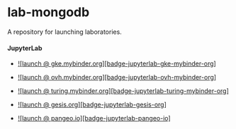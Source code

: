# lab-mongodb

A repository for launching laboratories.

#### JupyterLab 
  
  - [![launch @ gke.mybinder.org][badge-jupyterlab-gke-mybinder-org]](https://gke.mybinder.org/v2/gh/thedatasociety/lab-mongodb/master?urlpath=lab)

  - [![launch @ ovh.mybinder.org][badge-jupyterlab-ovh-mybinder-org]](https://ovh.mybinder.org/v2/gh/thedatasociety/lab-mongodb/master?urlpath=lab)

  - [![launch @ turing.mybinder.org][badge-jupyterlab-turing-mybinder-org]](https://turing.mybinder.org/v2/gh/thedatasociety/lab-mongodb/master?urlpath=lab)

  - [![launch @ gesis.org][badge-jupyterlab-gesis-org]](https://notebooks.gesis.org/binder/v2/gh/thedatasociety/lab-mongodb/master?urlpath=lab)

  - [![launch @ pangeo.io][badge-jupyterlab-pangeo-io]](https://binder.pangeo.io/v2/gh/thedatasociety/lab-mongodb/master?urlpath=lab)
